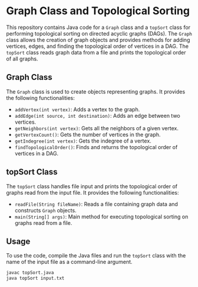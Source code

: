 # Graph Class and Topological Sorting

This repository contains Java code for a `Graph` class and a `topSort` class for performing topological sorting on directed acyclic graphs (DAGs). The `Graph` class allows the creation of graph objects and provides methods for adding vertices, edges, and finding the topological order of vertices in a DAG. The `topSort` class reads graph data from a file and prints the topological order of all graphs.

## Graph Class

The `Graph` class is used to create objects representing graphs. It provides the following functionalities:

- `addVertex(int vertex)`: Adds a vertex to the graph.
- `addEdge(int source, int destination)`: Adds an edge between two vertices.
- `getNeighbors(int vertex)`: Gets all the neighbors of a given vertex.
- `getVertexCount()`: Gets the number of vertices in the graph.
- `getIndegree(int vertex)`: Gets the indegree of a vertex.
- `findTopologicalOrder()`: Finds and returns the topological order of vertices in a DAG.

## topSort Class

The `topSort` class handles file input and prints the topological order of graphs read from the input file. It provides the following functionalities:

- `readFile(String fileName)`: Reads a file containing graph data and constructs `Graph` objects.
- `main(String[] args)`: Main method for executing topological sorting on graphs read from a file.

## Usage

To use the code, compile the Java files and run the `topSort` class with the name of the input file as a command-line argument.

```bash
javac topSort.java
java topSort input.txt
